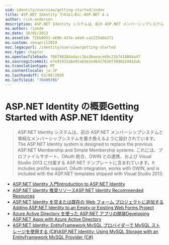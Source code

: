 ```yaml
---
uid: identity/overview/getting-started/index
title: ASP.NET Identity でのはじめに-ASP.NET 4.x
author: rick-anderson
description: ASP.NET Identity システムは、前の ASP.NET メンバーシップシステムと単純なメンバーシップシステムを置き換えるように設計されています。 プロファイルのサポート、OAuth の統合などが含まれます。
ms.author: riande
ms.date: 10/02/2013
ms.assetid: 72bb0051-a696-437e-a4e6-ca1225a6e271
ms.custom: seoapril2019
msc.legacyurl: /identity/overview/getting-started
msc.type: chapter
ms.openlocfilehash: 78679828dadacc1ba36eeaced9c21b741806ba47
ms.sourcegitcommit: e7e91932a6e91a63e2e46417626f39d6b244a3ab
ms.translationtype: MT
ms.contentlocale: ja-JP
ms.lasthandoff: 03/06/2020
ms.locfileid: "78499786"
---
```

# <a name="getting-started-with-aspnet-identity"></a><span data-ttu-id="a44ec-104">ASP.NET Identity の概要</span><span class="sxs-lookup"><span data-stu-id="a44ec-104">Getting Started with ASP.NET Identity</span></span>

> <span data-ttu-id="a44ec-105">ASP.NET Identity システムは、前の ASP.NET メンバーシップシステムと単純なメンバーシップシステムを置き換えるように設計されています。</span><span class="sxs-lookup"><span data-stu-id="a44ec-105">The ASP.NET Identity system is designed to replace the previous ASP.NET Membership and Simple Membership systems.</span></span> <span data-ttu-id="a44ec-106">これには、プロファイルサポート、OAuth 統合、OWIN との連携、および Visual Studio 2013 に付属する ASP.NET テンプレートに含まれています。</span><span class="sxs-lookup"><span data-stu-id="a44ec-106">It includes profile support, OAuth integration, works with OWIN, and is included with the ASP.NET templates shipped with Visual Studio 2013.</span></span>

- [<span data-ttu-id="a44ec-107">ASP.NET Identity 入門</span><span class="sxs-lookup"><span data-stu-id="a44ec-107">Introduction to ASP.NET Identity</span></span>](introduction-to-aspnet-identity.md)
- [<span data-ttu-id="a44ec-108">ASP.NET Identity 推奨リソース</span><span class="sxs-lookup"><span data-stu-id="a44ec-108">ASP.NET Identity Recommended Resources</span></span>](aspnet-identity-recommended-resources.md)
- [<span data-ttu-id="a44ec-109">ASP.NET Identity を空または既存の Web フォーム プロジェクトに追加する</span><span class="sxs-lookup"><span data-stu-id="a44ec-109">Adding ASP.NET Identity to an Empty or Existing Web Forms Project</span></span>](adding-aspnet-identity-to-an-empty-or-existing-web-forms-project.md)
- [<span data-ttu-id="a44ec-110">Azure Active Directory を使った ASP.NET アプリの開発</span><span class="sxs-lookup"><span data-stu-id="a44ec-110">Developing ASP.NET Apps with Azure Active Directory</span></span>](developing-aspnet-apps-with-windows-azure-active-directory.md)
- [<span data-ttu-id="a44ec-111">ASP.NET Identity: EntityFramework MySQL プロバイダーで MySQL ストレージを使用する (C#)</span><span class="sxs-lookup"><span data-stu-id="a44ec-111">ASP.NET Identity: Using MySQL Storage with an EntityFramework MySQL Provider (C#)</span></span>](aspnet-identity-using-mysql-storage-with-an-entityframework-mysql-provider.md)
